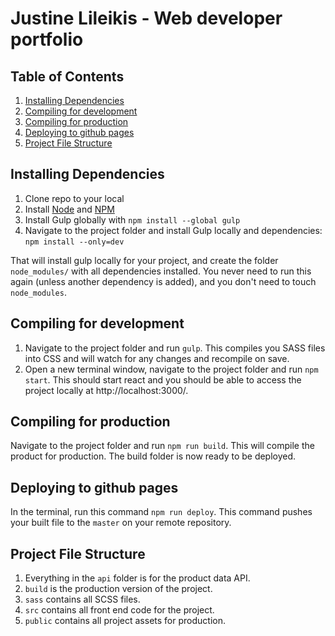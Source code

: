# Justine Lileikis - Web developer portfolio

## Table of Contents
1. [Installing Dependencies](#installing-dependencies)
2. [Compiling for development](#compiling-for-development)
3. [Compiling for production](#compiling-for-production)
3. [Deploying to github pages](#deploying-to-github-pages)
4. [Project File Structure](#project-file-structure)

## Installing Dependencies
1. Clone repo to your local
2. Install [Node](https://nodejs.org/en/) and [NPM](https://nodejs.org/en/download/)
3. Install Gulp globally with `npm install --global gulp`
4. Navigate to the project folder and install Gulp locally and dependencies: `npm install --only=dev`

That will install gulp locally for your project, and create the folder `node_modules/` with all dependencies installed. You never need to run this again (unless another dependency is added), and you don't need to touch `node_modules`.

## Compiling for development
1. Navigate to the project folder and run `gulp`. This compiles you SASS files into CSS and will watch for any changes and recompile on save. 
2. Open a new terminal window, navigate to the project folder and run `npm start`. This should start react and you should be able to access the project locally at http://localhost:3000/.

## Compiling for production
Navigate to the project folder and run `npm run build`. This will compile the product for production. The build folder is now ready to be deployed.

## Deploying to github pages
In the terminal, run this command `npm run deploy`. This command pushes your built file to the `master` on your remote repository.

## Project File Structure
1. Everything in the `api` folder is for the product data API. 
2. `build` is the production version of the project.
3. `sass` contains all SCSS files.
4. `src` contains all front end code for the project. 
5. `public` contains all project assets for production. 




